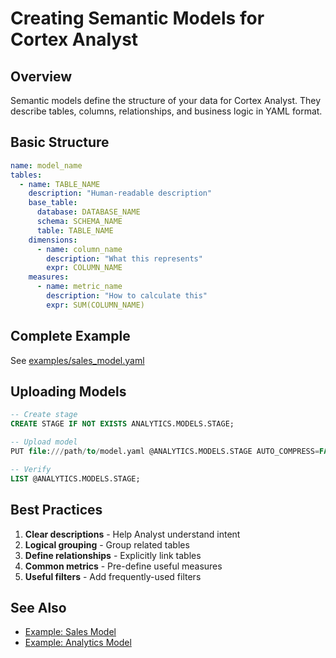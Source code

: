 # Creating Semantic Models for Cortex Analyst

## Overview

Semantic models define the structure of your data for Cortex Analyst. They describe tables, columns, relationships, and business logic in YAML format.

## Basic Structure

```yaml
name: model_name
tables:
  - name: TABLE_NAME
    description: "Human-readable description"
    base_table:
      database: DATABASE_NAME
      schema: SCHEMA_NAME
      table: TABLE_NAME
    dimensions:
      - name: column_name
        description: "What this represents"
        expr: COLUMN_NAME
    measures:
      - name: metric_name
        description: "How to calculate this"
        expr: SUM(COLUMN_NAME)
```

## Complete Example

See [examples/sales_model.yaml](./examples/sales_model.yaml)

## Uploading Models

```sql
-- Create stage
CREATE STAGE IF NOT EXISTS ANALYTICS.MODELS.STAGE;

-- Upload model
PUT file:///path/to/model.yaml @ANALYTICS.MODELS.STAGE AUTO_COMPRESS=FALSE;

-- Verify
LIST @ANALYTICS.MODELS.STAGE;
```

## Best Practices

1. **Clear descriptions** - Help Analyst understand intent
2. **Logical grouping** - Group related tables
3. **Define relationships** - Explicitly link tables
4. **Common metrics** - Pre-define useful measures
5. **Useful filters** - Add frequently-used filters

## See Also

- [Example: Sales Model](./examples/sales_model.yaml)
- [Example: Analytics Model](./examples/analytics_model.yaml)
